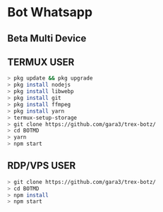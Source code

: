 # Bot Whatsapp
## Beta Multi Device 



## TERMUX USER
```bash
> pkg update && pkg upgrade
> pkg install nodejs
> pkg install libwebp
> pkg install git
> pkg install ffmpeg
> pkg install yarn
> termux-setup-storage
> git clone https://github.com/gara3/trex-botz/
> cd BOTMD
> yarn
> npm start
```

## RDP/VPS USER
```bash 
> git clone https://github.com/gara3/trex-botz/
> cd BOTMD
> npm install
> npm start
```


